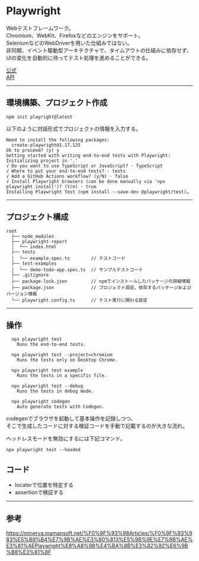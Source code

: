 # Playwright

Webテストフレームワーク。  
Chromium、WebKit、Firefoxなどのエンジンをサポート。  
SeleniumなどのWebDriverを用いた仕組みではない。  
非同期、イベント駆動型アーキテクチャで、タイムアウトの仕組みに依存せず、UIの変化を自動的に待ってテスト処理を進めることができる。

[公式](https://playwright.dev/)  
[API](https://playwright.dev/docs/api/class-playwright)

---
## 環境構築、プロジェクト作成
```
npm init playright@latest
```
以下のように対話形式でプロジェクトの情報を入力する。
```
Need to install the following packages:
  create-playwright@1.17.125
Ok to proceed? (y) y
Getting started with writing end-to-end tests with Playwright:
Initializing project in '.'
√ Do you want to use TypeScript or JavaScript? · TypeScript
√ Where to put your end-to-end tests? · tests
√ Add a GitHub Actions workflow? (y/N) · false
√ Install Playwright browsers (can be done manually via 'npx playwright install')? (Y/n) · true
Installing Playwright Test (npm install --save-dev @playwright/test)…
```
---
## プロジェクト構成
```
root
  ├── node_modules
  ├── playwright-report
  │  └── index.html
  ├── tests
  │  └── example.spec.ts        // テストコード
  ├── test-examples
  │  └── demo-todo-app.spec.ts  // サンプルテストコード
  ├── .gitignore
  ├── package-lock.json         // npmでインストールしたパッケージの詳細情報
  ├── package.json              // プロジェクト設定。依存するパッケージおよびバージョン情報
  └── playwright.config.ts      // テスト実行に関わる設定
```
---
## 操作
```
  npx playwright test
    Runs the end-to-end tests.

  npx playwright test --project=chromium
    Runs the tests only on Desktop Chrome.

  npx playwright test example
    Runs the tests in a specific file.

  npx playwright test --debug
    Runs the tests in debug mode.

  npx playwright codegen
    Auto generate tests with Codegen.
```

codegenでブラウザを起動して基本操作を記録しつつ、    
そこで生成したコードに対する検証コードを手動で記載するのが大きな流れ。  

ヘッドレスモードを無効にするには下記コマンド。
```
npx playwright test --headed
```

## コード
* locaterで位置を特定する
* assertionで検証する


---
## 参考

https://minerva.mamansoft.net/%F0%9F%93%98Articles/%F0%9F%93%983%E5%B9%B4%E7%9B%AE%E3%80%813%E5%9B%9E%E7%9B%AE%E3%81%AEPlaywright%E8%A8%98%E4%BA%8B%E3%82%92%E6%9B%B8%E3%81%8F
